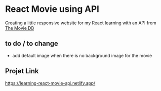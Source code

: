 # React Movie using API

Creating a little responsive website for my React learning with an API from [The Movie DB](https://www.themoviedb.org/)

## to do / to change

- add default image when there is no background image for the movie

## Projet Link

https://learning-react-movie-api.netlify.app/
